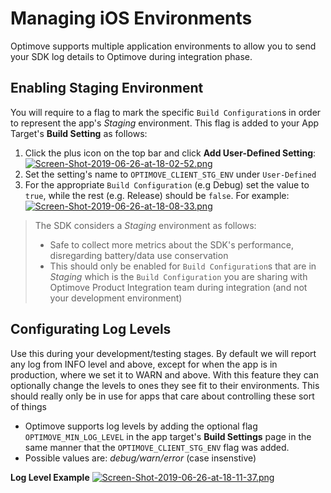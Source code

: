 # Managing iOS Environments
Optimove supports multiple application environments to allow you to send your SDK log details to Optimove during integration phase.

## Enabling Staging Environment
You will require to a flag to mark the specific `Build Configuration`s in order to represent the app's _Staging_ environment. This flag is added to your App Target's **Build Setting** as follows:

1. Click the plus icon on the top bar and click **Add User-Defined Setting**:
    [![Screen-Shot-2019-06-26-at-18-02-52.png](https://i.postimg.cc/7hrpPG81/Screen-Shot-2019-06-26-at-18-02-52.png)](https://postimg.cc/PpK62qqN)
2. Set the setting's name to `OPTIMOVE_CLIENT_STG_ENV` under `User-Defined`
3. For the appropriate `Build Configuration` (e.g Debug) set the value to `true`, while the rest (e.g. Release) should be `false`. For example:
    [![Screen-Shot-2019-06-26-at-18-08-33.png](https://i.postimg.cc/mg9CCt01/Screen-Shot-2019-06-26-at-18-08-33.png)](https://postimg.cc/0z8zq259)

> The SDK considers a _Staging_ environment as follows:
> - Safe to collect more metrics about the SDK's performance, disregarding battery/data use conservation
> - This should only be enabled for `Build Configuration`s that are in _Staging_ which is the `Build Configuration` you are sharing with Optimove Product Integration team during integration (and not your development environment)

## Configurating Log Levels
Use this during your development/testing stages.
By default we will report any log from INFO level and above, except for when the app is in production, where we set it to WARN and above. With this feature they can optionally change the levels to ones they see fit to their environments. This should really only be in use for apps that care about controlling these sort of things

- Optimove supports log levels by adding the optional flag  `OPTIMOVE_MIN_LOG_LEVEL` in the app target's **Build Settings** page in the same manner that the `OPTIMOVE_CLIENT_STG_ENV` flag was added.
- Possible values are:  _debug/warn/error_ (case insenstive)

**Log Level Example**
[![Screen-Shot-2019-06-26-at-18-11-37.png](https://i.postimg.cc/YqHhZbV0/Screen-Shot-2019-06-26-at-18-11-37.png)](https://postimg.cc/s1TjZ93C)
